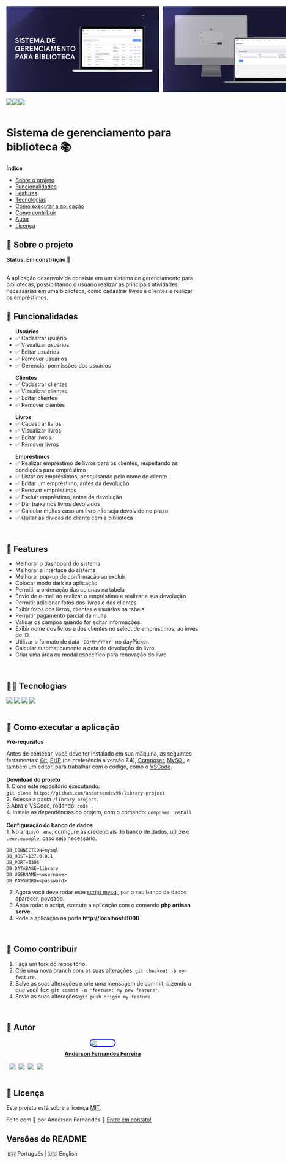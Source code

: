 <div 
align="center"
style="display: flex; 
flex-direction: row;
gap: 10px">
<img src="banner-1.png" width="400px">
<img src="banner-2.png" width="400px">
</div>

<br>
<div align="center" style="display: flex; flex-direction: row">
   <img src="https://img.shields.io/github/languages/count/andersondev96/library-project?style=for-the-badge">
    <img src="https://img.shields.io/github/repo-size/andersondev96/library-project?style=for-the-badge">
    <img src="https://img.shields.io/github/last-commit/andersondev96/library-project?color=blue&style=for-the-badge">
</div>
<br>

<h1> Sistema de gerenciamento para biblioteca 📚</h1>
<b> Índice </b>
<div>
<ul>
<li><a href="#-sobre-o-projeto">Sobre o projeto</a></li>
<li><a href="#-funcionalidades">Funcionalidades</a></li>
<li><a href="#-features">Features</a></li>
<li><a href="#-tecnologias">Tecnologias</a></li>
<li><a href="#-como-executar-a-aplicação">Como executar a aplicação</a></li>
<li><a href="#-como-contribuir">Como contribuir</a></li>
<li><a href="#-autor">Autor</a></li>
<li><a href="#-licença">Licença</a></li>
</ul>
<div>
<div>
<h2>📄 Sobre o projeto</h2>
<b>Status: Em construção 🚧 </b><br><br>
<p> A aplicação desenvolvida consiste em um sistema de gerenciamento para bibliotecas, possibilitando o usuário realizar as principais atividades necessárias em uma biblioteca, como cadastrar livros e clientes e realizar os empréstimos.</p>
</div>
<div>
<h2>🔧 Funcionalidades</h2>
<ul>
<b>Usuários</b>
<li>✅ Cadastrar usuário</li>
<li>✅ Visualizar usuários</li>
<li>✅ Editar usuários
<li>✅ Remover usuários</li>
<li>✅ Gerenciar permissões dos usuários</li>
</ul>
<ul>
<b>Clientes</b>
<li>✅ Cadastrar clientes</li>
<li>✅ Visualizar clientes</li>
<li>✅ Editar clientes
<li>✅ Remover clientes</li>
</ul>
<ul>
<b>Livros</b>
<li>✅ Cadastrar livros</li>
<li>✅ Visualizar livros</li>
<li>✅ Editar livros
<li>✅ Remover livros</li>
</ul>
<ul>
<b>Empréstimos</b>
<li>✅ Realizar empréstimo de livros para os clientes, respeitando as condições para empréstimo</li>
<li>✅ Listar os empréstimos, pesquisando pelo nome do cliente</li>
<li>✅ Editar um empréstimo, antes da devolução</li>
<li>✅ Renovar empréstimos</li>
<li>✅ Excluir empréstimo, antes da devolução</li>
<li>✅ Dar baixa nos livros devolvidos</li>
<li>✅ Calcular multas caso um livro não seja devolvido no prazo</li>
<li>✅ Quitar as dívidas do cliente com a biblioteca</li>
</ul><br>
</div>
<div>
<h2>🔨 Features</h2>
<ul>
<li>Melhorar o dashboard do sistema</li>
<li>Melhorar a interface do sistema</li>
<li>Melhorar pop-up de confirmação ao excluir</li>
<li>Colocar modo dark na aplicação</li>
<li>Permitir a ordenação das colunas na tabela</li>
<li>Envio de e-mail ao realizar o empréstimo e realizar a sua devolução</li>
<li>Permitir adicionar fotos dos livros e dos clientes</li>
<li>Exibir fotos dos livros, clientes e usuários na tabela</li>
<li>Permitir pagamento parcial da multa</li>
<li>Validar os campos quando for editar informações</li>
<li>Exibir nome dos livros e dos clientes no select de empréstimos, ao invés do ID.</li>
    <li>Utilizar o formato de data <code>'DD/MM/YYYY'</code> no dayPicker.</li>
<li>Calcular automaticamente a data de devolução do livro</li>
<li>Criar uma área ou modal específico para renovação do livro</li>
</ul>
<br>
</div>
<div>
<h2>🧑‍💻 Tecnologias</h2>
<a href="https://www.php.net/manual/en/">
<img src="https://cdn.jsdelivr.net/gh/devicons/devicon/icons/php/php-original.svg" height="64" />
</a>
<a href="https://laravel.com/docs/8.x">
<img src="https://cdn.jsdelivr.net/gh/devicons/devicon/icons/laravel/laravel-plain-wordmark.svg" height="64" />
</a>
<a href="https://tailwindcss.com/docs/installation">
<img src="https://cdn.jsdelivr.net/gh/devicons/devicon/icons/tailwindcss/tailwindcss-original-wordmark.svg" height="64"/>
</a>
<a href="https://dev.mysql.com/doc/">
<img src="https://cdn.jsdelivr.net/gh/devicons/devicon/icons/mysql/mysql-original-wordmark.svg" height="64"/>
</a>
<br></br>
</div>
<div>
<h2>🚀 Como executar a aplicação</h2>
<b>Pré-requisitos</b>
<p>Antes de começar, você deve ter instalado em sua máquina, as seguintes ferramentas: <a href="https://git-scm.com/">Git</a>, <a href="https://www.php.net/downloads.php">PHP</a> (de preferência a versão 7.4), <a href="https://getcomposer.org/download/">Composer</a>, <a href="https://www.mysql.com/downloads/">MySQL</a> e também um editor, para trabalhar com o código, como o <a href="https://code.visualstudio.com/">VSCode</a>.
<br><br>
<b>Download do projeto</b>
<br>
1. Clone este repositório executando: <br>
<code>git clone https://github.com/andersondev96/library-project</code>
<br>
2. Acesse a pasta <code>/library-project</code>.
<br>
3.Abra o VSCode, rodando: <code>code .</code><br>
4. Instale as dependências do projeto, com o comando: <code>composer install</code><br><br>
<b>Configuração do banco de dados</b><br>
1. No arquivo <code>.env</code>, configure as credenciais do banco de dados, utilize o <code>.env.example</code>, caso seja necessário.

```
DB_CONNECTION=mysql
DB_HOST=127.0.0.1
DB_PORT=3306
DB_DATABASE=library
DB_USERNAME=<username>
DB_PASSWORD=<password>
```
2. Agora você deve rodar este <a href="script.sql">script mysql</a>, par o seu banco de dados aparecer, povoado.
3. Após rodar o script, execute a aplicação com o comando **php artisan serve**.
4. Rode a aplicação na porta **http://localhost:8000**.

<br>
<h2>🤝 Como contribuir</h2>
<ol>
    <li>Faça um fork do repositório.</li>
    <li>Crie uma nova branch com as suas alterações: <code>git checkout -b my-feature</code>.</li>
    <li>Salve as suas alterações e crie uma mensagem de commit, dizendo o que você fez: <code>git commit -m "feature: My new feature"</code>.</li>
    <li>Envie as suas alterações:<code>git push origin my-feature</code>.</li>
</ol>
<br>
<h2>👥 Autor</h2>
<a href="https://www.linkedin.com/in/anderson-fernandes96/">
    <div style="display: flex; flex-direction: column; align-items: center; gap: 10px">
    <img src="https://avatars.githubusercontent.com/u/49786548?v=4" width="64" style="border: 2px solid blue; border-radius: 50px" />
    <strong>Anderson Fernandes Ferreira</strong>
    </div><br>
    <div style="display:flex; flex-direction:row;gap:8px;">
        <a href="https://instagram.com/anderson_ff13" target="_blank"><img src="https://img.shields.io/badge/-Instagram-%23E4405F?style=for-the-badge&logo=instagram&logoColor=white" target="_blank"></a>
  <a href = "mailto:andersonfferreira96@gmail.com.br"><img src="https://img.shields.io/badge/-Gmail-%23333?style=for-the-badge&logo=gmail&logoColor=white" target="_blank"></a>
  <a href="https://twitter.com/anderson_4nd" target="_blank"><img src="https://img.shields.io/badge/-Twitter-%231DA1F2?style=for-the-badge&logo=twitter&logoColor=white" target="_blank"></a> 
    <a href="https://www.linkedin.com/in/anderson-fernandes96/" target="_blank"><img src="https://img.shields.io/badge/-LinkedIn-%230077B5?style=for-the-badge&logo=linkedin&logoColor=white" target="_blank"></a> 
    </div>

</a>
<br>
<h2>📝 Licença</h2>
    <p>Este projeto está sobre a licença <a href="LICENSE">MIT</a>.

Feito com 💚 por Anderson Fernandes 👋 
<a href="https://www.linkedin.com/in/anderson-fernandes96/">Entre em contato!</a>
<br>
<h2>Versões do README</h2>
🇧🇷 Português | 🇺🇸 English





